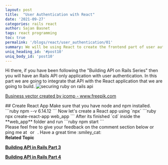 ```yaml
---
layout: post
title:  "User Authentication with React"
date: '2021-09-27'
categories: rails react
author: Sajan Basnet
tags: react programming
toc: true
permalink: '/blogs/react/user_authentication/01'
summary: We will be using React to create the frontend part of user authentication
uniq_heading_id: '#post10'
uniq_body_id: 'post10'
---
```


<div class="row article-container mb-4">
<div class="col-lg-9 col-md-9 mx-auto pt-3">
Hi there, if you have been following the "Building API on Rails Series" then you will have an Rails API only application with user authentication. In this part we are going to integrate that API with the React application that we are going to build.
<img class= "img-fluid img-thumbnail img-space mb-0" src="{{site.baseurl}}/assets/img/post8/security.jpg" alt="securing ruby on rails api">
 <p class= "text-center mt-0">
 <a href='https://www.freepik.com/vectors/business' class= "small">Business vector created by jcomp - www.freepik.com</a>
</p>
</div>
</div>

<div class="row article-container mb-4">
<div class="col-lg-9 col-md-9 mx-auto pt-3">
## Create React App
Make sure that you have node and npm installed.
```ruby
npm --v
6.14.12
```
Now let's create a React app using `npx`
```ruby
npx create-react-app web_app
```
After its finished `cd` inside the **web_app** folder and run
```ruby
npm start
``` 
</div>
</div>

<div class="row article-container">
<div class="col-lg-9 col-md-9 mx-auto pt-3">
Please feel free to give your feedback on the comment section below or ping me at <a aria-label="Send email" href="mailto:sajanbasnet75@gmail.com"><i class="icon fa fa-envelope" style="font-size:32px; margin: 0px 3px;"></i></a> or  <a aria-label="My LinkedIn" rel="noreferrer" target="_blank" href="https://www.linkedin.com/in/sajan-basnet-b4b1b0148/"><i class="icon fa fa-linkedin-square" style="font-size:32px; margin: 0px 3px;" aria-hidden="true"></i></a>. Have a great time :smiley_cat:

<div>
<strong>Related Topic</strong>

  <a href="https://developerblogs.github.io/blogs/rails_api_series/03" rel="noreferrer" target="_blank">**Building API in Rails Part 3** </a>

  <a href="https://developerblogs.github.io/blogs/rails_api_series/04" rel="noreferrer" target="_blank">**Building API in Rails Part 4** </a>
</div>
</div>
</div>